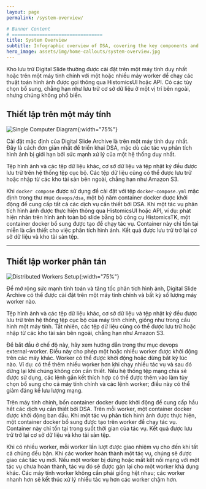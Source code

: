 ```yaml
---
layout: page
permalink: /system-overview/

# Banner Content
# =================================
title: System Overview
subtitle: Infographic overview of DSA, covering the key components and setup options.
hero_image: assets/img/home-callouts/system-overview.jpg
---
```

<div class="system-overview-page" markdown="1">

Kho lưu trữ Digital Slide thường được cài đặt trên một máy tính duy nhất hoặc trên một máy tính chính với một hoặc nhiều máy worker để chạy các thuật toán hình ảnh được gọi thông qua HistomicsUI hoặc API. Có các tùy chọn bổ sung, chẳng hạn như lưu trữ cơ sở dữ liệu ở một vị trí bên ngoài, nhưng chúng không phổ biến.

## Thiết lập trên một máy tính

![Single Computer Diagram](../assets/img/system-diagrams/system-diagram-single-computer-setup.svg "Single Computer Diagram"){:width="75%"}

Cài đặt mặc định của Digital Slide Archive là trên một máy tính duy nhất. Đây là cách đơn giản nhất để triển khai DSA, mặc dù các tác vụ phân tích hình ảnh bị giới hạn bởi sức mạnh xử lý của một hệ thống duy nhất.

Tệp hình ảnh và các tệp dữ liệu khác, cơ sở dữ liệu và tệp nhật ký đều được lưu trữ trên hệ thống tệp cục bộ. Các tệp dữ liệu cũng có thể được lưu trữ hoặc nhập từ các kho tài sản bên ngoài, chẳng hạn như Amazon S3.

Khi `docker compose` được sử dụng để cài đặt với tệp `docker-compose.yml` mặc định trong thư mục `devops/dsa`, một bộ năm container docker được khởi động để cung cấp tất cả các dịch vụ cần thiết bởi DSA. Khi một tác vụ phân tích hình ảnh được thực hiện thông qua HistomicsUI hoặc API, ví dụ: phát hiện nhân trên hình ảnh toàn bộ slide bằng bộ công cụ HistomicsTK, một container docker bổ sung được tạo để chạy tác vụ. Container này chỉ tồn tại miễn là cần thiết cho việc phân tích hình ảnh. Kết quả được lưu trữ trở lại cơ sở dữ liệu và kho tài sản tệp.

---

## Thiết lập worker phân tán

![Distributed Workers Setup](../assets/img/system-diagrams/system-diagram-distributed-workers-setup.svg "Distributed Workers Setup Diagram"){:width="75%"}

Để mở rộng sức mạnh tính toán và tăng tốc phân tích hình ảnh, Digital Slide Archive có thể được cài đặt trên một máy tính chính và bất kỳ số lượng máy worker nào.

Tệp hình ảnh và các tệp dữ liệu khác, cơ sở dữ liệu và tệp nhật ký đều được lưu trữ trên hệ thống tệp cục bộ của máy tính chính, giống như trong cấu hình một máy tính. Tất nhiên, các tệp dữ liệu cũng có thể được lưu trữ hoặc nhập từ các kho tài sản bên ngoài, chẳng hạn như Amazon S3.

Để bắt đầu ở chế độ này, hãy xem hướng dẫn trong thư mục devops external-worker. Điều này cho phép một hoặc nhiều worker được khởi động trên các máy khác. Worker có thể được khởi động hoặc dừng bất kỳ lúc nào. Ví dụ: có thể thêm nhiều worker hơn khi chạy nhiều tác vụ và sau đó dừng lại khi chúng không còn cần thiết. Nếu hệ thống tệp mạng chia sẻ được sử dụng, các lệnh gắn kết thích hợp có thể được thêm vào làm tùy chọn bổ sung cho cả máy tính chính và các lệnh worker; điều này có thể giảm đáng kể lưu lượng mạng.

Trên máy tính chính, bốn container docker được khởi động để cung cấp hầu hết các dịch vụ cần thiết bởi DSA. Trên mỗi worker, một container docker được khởi động ban đầu. Khi một tác vụ phân tích hình ảnh được thực hiện, một container docker bổ sung được tạo trên worker để chạy tác vụ. Container này chỉ tồn tại trong suốt thời gian của tác vụ. Kết quả được lưu trữ trở lại cơ sở dữ liệu và kho tài sản tệp.

Khi có nhiều worker, mỗi worker lần lượt được giao nhiệm vụ cho đến khi tất cả chúng đều bận. Khi các worker hoàn thành một tác vụ, chúng sẽ được giao các tác vụ mới. Nếu một worker bị dừng hoặc mất kết nối mạng với một tác vụ chưa hoàn thành, tác vụ đó sẽ được gán lại cho một worker khả dụng khác. Các máy tính worker không cần phải giống hệt nhau; các worker nhanh hơn sẽ kết thúc xử lý nhiều tác vụ hơn các worker chậm hơn.
